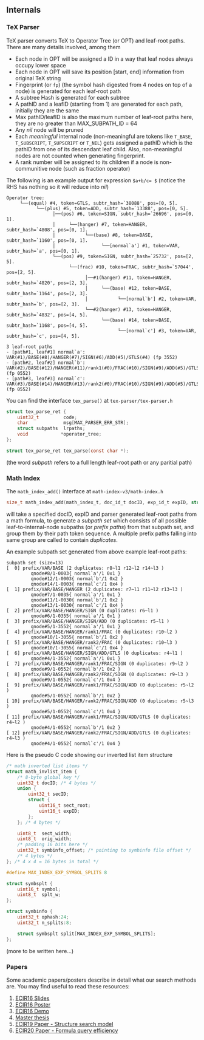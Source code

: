 ## Internals

### TeX Parser
TeX parser converts TeX to Operator Tree (or OPT) and leaf-root paths. There are many details involved, among them
* Each node in OPT will be assigned a ID in a way that leaf nodes always occupy lower space
* Each node in OPT will save its position [start, end] information from original TeX string
* Fingerprint (or `fp`) (the symbol hash digested from 4 nodes on top of a node) is generated for each leaf-root path
* A subtree Hash is generated for each subtree
* A pathID and a leafID (starting from 1) are generated for each path, initially they are the same
* Max pathID/leafID is also the maximum number of leaf-root paths here, they are no greater than MAX_SUBPATH_ID = 64
* Any *nil* node will be pruned
* Each *meaningful* internal node (non-meaningful are tokens like `T_BASE`, `T_SUBSCRIPT`, `T_SUPSCRIPT` or `T_NIL`) gets assigned a pathID which is the pathID from one of its descendant leaf child. Also, non-meaningful nodes are not counted when generating fingerprint.
* A rank number will be assigned to its children if a node is non-communitive node (such as fraction operator)

The following is an example output for expression `$a+b/c= $` (notice the RHS has nothing so it will reduce into *nil*)
```
Operator tree:
     └──(equal) #4, token=GTLS, subtr_hash=`38088', pos=[0, 5].
           └──(plus) #5, token=ADD, subtr_hash=`13388', pos=[0, 5].
                 │──(pos) #6, token=SIGN, subtr_hash=`26696', pos=[0, 1].
                 │     └──(hanger) #7, token=HANGER, subtr_hash=`4808', pos=[0, 1].
                 │           └──(base) #8, token=BASE, subtr_hash=`1160', pos=[0, 1].
                 │                 └──[normal`a'] #1, token=VAR, subtr_hash=`a', pos=[0, 1].
                 └──(pos) #9, token=SIGN, subtr_hash=`25732', pos=[2, 5].
                       └──(frac) #10, token=FRAC, subtr_hash=`57044', pos=[2, 5].
                             │──#1(hanger) #11, token=HANGER, subtr_hash=`4820', pos=[2, 3].
                             │     └──(base) #12, token=BASE, subtr_hash=`1164', pos=[2, 3].
                             │           └──[normal`b'] #2, token=VAR, subtr_hash=`b', pos=[2, 3].
                             └──#2(hanger) #13, token=HANGER, subtr_hash=`4832', pos=[4, 5].
                                   └──(base) #14, token=BASE, subtr_hash=`1168', pos=[4, 5].
                                         └──[normal`c'] #3, token=VAR, subtr_hash=`c', pos=[4, 5].

3 leaf-root paths
- [path#1, leaf#1] normal`a': VAR(#1)/BASE(#8)/HANGER(#7)/SIGN(#6)/ADD(#5)/GTLS(#4) (fp 3552)
- [path#2, leaf#2] normal`b': VAR(#2)/BASE(#12)/HANGER(#11)/rank1(#0)/FRAC(#10)/SIGN(#9)/ADD(#5)/GTLS(#4) (fp 0552)
- [path#3, leaf#3] normal`c': VAR(#3)/BASE(#14)/HANGER(#13)/rank2(#0)/FRAC(#10)/SIGN(#9)/ADD(#5)/GTLS(#4) (fp 0552)
```

You can find the interface `tex_parse()` at `tex-parser/tex-parser.h`
```c
struct tex_parse_ret {
    uint32_t         code;
    char             msg[MAX_PARSER_ERR_STR];
    struct subpaths  lrpaths;
    void            *operator_tree;
};

struct tex_parse_ret tex_parse(const char *); 
```
(the word *subpath* refers to a full length leaf-root path or any paritial path)

### Math Index
The `math_index_add()` interface at `math-index-v3/math-index.h`
```c
size_t math_index_add(math_index_t, doc_id_t docID, exp_id_t expID, struct subpaths);
```
will take a specified docID, expID and parser generated leaf-root paths from a math formula,
to generate a *subpath set* which consists of all possible leaf-to-internal-node subpaths (or *prefix paths*)
from that subpath set, and group them by their path token sequence.
A multiple prefix paths falling into same group are called to contain *duplicates*.

An example subpath set generated from above example leaf-root paths:
```
subpath set (size=13)
[  0] prefix/VAR/BASE (2 duplicates: r8~l1 r12~l2 r14~l3 )
         qnode#8/1-0003{ normal`a'/1 0x1 } 
         qnode#12/1-0003{ normal`b'/1 0x2 } 
         qnode#14/1-0003{ normal`c'/1 0x4 } 
[  1] prefix/VAR/BASE/HANGER (2 duplicates: r7~l1 r11~l2 r13~l3 )
         qnode#7/1-0035{ normal`a'/1 0x1 } 
         qnode#11/1-0030{ normal`b'/1 0x2 } 
         qnode#13/1-0030{ normal`c'/1 0x4 } 
[  2] prefix/VAR/BASE/HANGER/SIGN (0 duplicates: r6~l1 )
         qnode#6/1-0355{ normal`a'/1 0x1 } 
[  3] prefix/VAR/BASE/HANGER/SIGN/ADD (0 duplicates: r5~l1 )
         qnode#5/1-3552{ normal`a'/1 0x1 } 
[  4] prefix/VAR/BASE/HANGER/rank1/FRAC (0 duplicates: r10~l2 )
         qnode#10/1-3055{ normal`b'/1 0x2 } 
[  5] prefix/VAR/BASE/HANGER/rank2/FRAC (0 duplicates: r10~l3 )
         qnode#10/1-3055{ normal`c'/1 0x4 } 
[  6] prefix/VAR/BASE/HANGER/SIGN/ADD/GTLS (0 duplicates: r4~l1 )
         qnode#4/1-3552{ normal`a'/1 0x1 } 
[  7] prefix/VAR/BASE/HANGER/rank1/FRAC/SIGN (0 duplicates: r9~l2 )
         qnode#9/1-0552{ normal`b'/1 0x2 } 
[  8] prefix/VAR/BASE/HANGER/rank2/FRAC/SIGN (0 duplicates: r9~l3 )
         qnode#9/1-0552{ normal`c'/1 0x4 } 
[  9] prefix/VAR/BASE/HANGER/rank1/FRAC/SIGN/ADD (0 duplicates: r5~l2 )
         qnode#5/1-0552{ normal`b'/1 0x2 } 
[ 10] prefix/VAR/BASE/HANGER/rank2/FRAC/SIGN/ADD (0 duplicates: r5~l3 )
         qnode#5/1-0552{ normal`c'/1 0x4 } 
[ 11] prefix/VAR/BASE/HANGER/rank1/FRAC/SIGN/ADD/GTLS (0 duplicates: r4~l2 )
         qnode#4/1-0552{ normal`b'/1 0x2 } 
[ 12] prefix/VAR/BASE/HANGER/rank2/FRAC/SIGN/ADD/GTLS (0 duplicates: r4~l3 )
         qnode#4/1-0552{ normal`c'/1 0x4 } 
```

Here is the pseudo C code showing our inverted list item structure
```c
/* math inverted list items */
struct math_invlist_item {
	/* 8-byte global key */
	uint32_t docID; /* 4 bytes */
	union {
		uint32_t secID;
		struct {
			uint16_t sect_root;
			uint16_t expID;
		};
	}; /* 4 bytes */

	uint8_t  sect_width;
	uint8_t  orig_width;
	/* padding 16 bits here */
	uint32_t symbinfo_offset; /* pointing to symbinfo file offset */
	/* 4 bytes */
}; /* 4 x 4 = 16 bytes in total */

#define MAX_INDEX_EXP_SYMBOL_SPLITS 8

struct symbsplt {
	uint16_t symbol;
	uint8_t  splt_w;
};

struct symbinfo {
	uint32_t ophash:24;
	uint32_t n_splits:8;

	struct symbsplt split[MAX_INDEX_EXP_SYMBOL_SPLITS];
};
```

(more to be written here...)


### Papers
Some academic papers/posters describe in detail what our search
methods are. You may find useful to read these resources:

1. [ECIR16 Slides](https://github.com/tkhost/tkhost.github.io/raw/master/opmes/ECIR16-OPMES-slides-handouts.pdf)
2. [ECIR16 Poster](https://github.com/tkhost/tkhost.github.io/raw/master/opmes/ECIR16-Wei-Poster-publish.pdf)
3. [ECIR16 Demo](https://github.com/tkhost/tkhost.github.io/blob/master/opmes/ecir2016.pdf)
4. [Master thesis](https://github.com/tkhost/tkhost.github.io/raw/master/opmes/thesis-ref.pdf)
5. [ECIR19 Paper - Structure search model](https://ecir2019.org/accepted-papers/)
6. [ECIR20 Paper - Formula query efficiency](https://drive.google.com/open?id=1QjKVpgsTAIMLqrIDhdDOHvDa7sLvoxq7)
